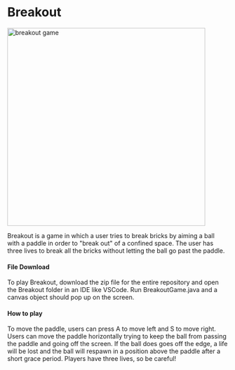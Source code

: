 # Breakout

<img width="451" alt="breakout game" src="https://user-images.githubusercontent.com/89893290/163663773-fe10bd71-32e9-4f50-ae64-7eddc2f90e0b.png">

Breakout is a game in which a user tries to break bricks by aiming a ball with a paddle in order to "break out" of a confined space. The user has three lives to break all the bricks without letting the ball go past the paddle. 

#### File Download

To play Breakout, download the zip file for the entire repository and open the Breakout folder in an IDE like VSCode. Run BreakoutGame.java and a canvas object should pop up on the screen. 

#### How to play

To move the paddle, users can press A to move left and S to move right. Users can move the paddle horizontally trying to keep the ball from passing the paddle and going off the screen. If the ball does goes off the edge, a life will be lost and the ball will respawn in a position above the paddle after a short grace period. Players have three lives, so be careful!
